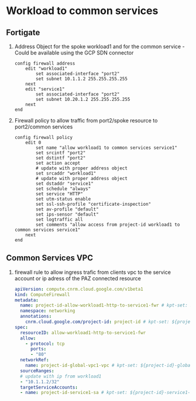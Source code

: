 # Workload to common services

## Fortigate

1. Address Object for the spoke workload1 and for the common service - Could be available using the GCP SDN connector
    ```fortios
    config firewall address
        edit "workload1"
            set associated-interface "port2"
            set subnet 10.1.1.2 255.255.255.255
        next
        edit "service1"
            set associated-interface "port2"
            set subnet 10.20.1.2 255.255.255.255
        next
    end
    ```
2. Firewall policy to allow traffic from port2/spoke resource to port2/common services
    ```
    config firewall policy
        edit 0
            set name "allow workload1 to common services service1"
            set srcintf "port2"
            set dstintf "port2"
            set action accept
            # update with proper address object
            set srcaddr "workload1"
            # update with proper address object
            set dstaddr "service1"
            set schedule "always"
            set service "HTTP"
            set utm-status enable
            set ssl-ssh-profile "certificate-inspection"
            set av-profile "default"
            set ips-sensor "default"
            set logtraffic all
            set comments "allow access from project-id workload1 to common services service1"
        next
    end
    ```

## Common Services VPC

1. firewall rule to allow ingress trafic from clients vpc to the service account or ip adress of the PAZ connected resource
    ```yaml
    apiVersion: compute.cnrm.cloud.google.com/v1beta1
    kind: ComputeFirewall
    metadata:
      name: project-id-allow-workload1-http-to-service1-fwr # kpt-set: ${project-id}-allow-workload1-http-to-service1-fwr
      namespace: networking
      annotations:
        cnrm.cloud.google.com/project-id: project-id # kpt-set: ${project-id}
    spec:
      resourceID: allow-workload1-http-to-service1-fwr
      allow:
        - protocol: tcp
          ports:
          - "80"
      networkRef:
        name: project-id-global-vpc1-vpc # kpt-set: ${project-id}-global-vpc1-vpc
      sourceRanges:
      # update with ip from workload1
      - "10.1.1.2/32"
      targetServiceAccounts:
      - name: project-id-service1-sa # kpt-set: ${project-id}-service1-sa
    ```